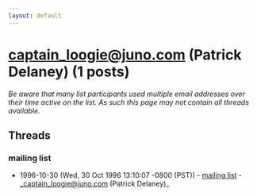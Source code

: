 ```yaml
---
layout: default
---
```


# captain_loogie@juno.com (Patrick Delaney) (1 posts)

_Be aware that many list participants used multiple email addresses over their time active on the list. As such this page may not contain all threads available._

## Threads

### mailing list
+ 1996-10-30 (Wed, 30 Oct 1996 13:10:07 -0800 (PST)) - [mailing list](/archive/1996/10/db8016e9ec61c8c195ff6f96eadfb681f5f318e6ca754cc463e0c6b4dd623ac2) - _captain_loogie@juno.com (Patrick Delaney)_

